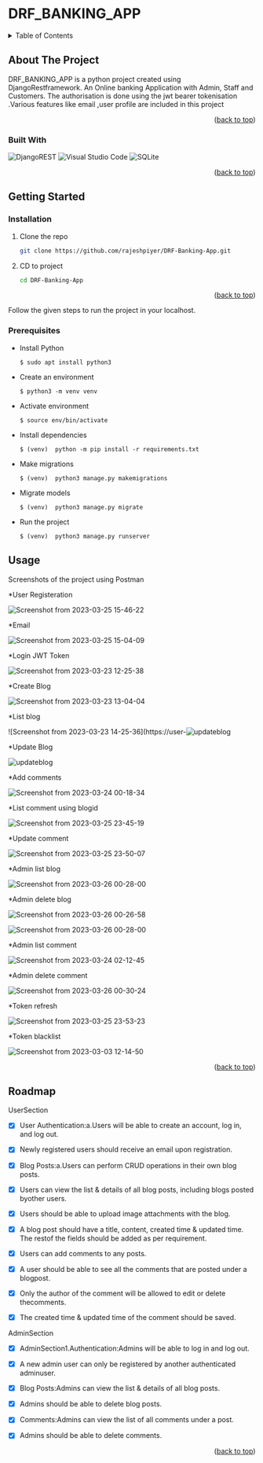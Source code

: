 # DRF_BANKING_APP


<!-- TABLE OF CONTENTS -->
<details>
  <summary>Table of Contents</summary>
  <ol>
    <li>
      <a href="#about-the-project">About The Project</a>
      </li>
	      <ul>
		       <li><a href="#built-with">Built With</a></li>
	     </ul>
	    <li>
	      <a href="#getting-started">Getting Started</a></li>
	      <ul>
	        <li><a href="#installation">Installation</a></li>
	        <li><a href="#prerequisites">Prerequisites</a></li>
</ul>
<li><a href="#usage">Usage</a></li>
    <li><a href="#roadmap">Roadmap</a></li>
 
    
  </ol>
</details>

<!-- ABOUT THE PROJECT -->
## About The Project

DRF_BANKING_APP  is a python project created using DjangoRestframework.
An Online banking Application with  Admin, Staff and Customers. The authorisation is done using the jwt bearer tokenisation .Various features like email ,user profile are included in this project

<p align="right">(<a href="#readme-top">back to top</a>)</p>


### Built With

[Django]: https://docs.djangoproject.com/en/4.1/
[Django Restframework]: https://www.django-rest-framework.org/
![DjangoREST](https://img.shields.io/badge/DJANGO-REST-ff1709?style=for-the-badge&logo=django&logoColor=white&color=ff1709&labelColor=gray)
![Visual Studio Code](https://img.shields.io/badge/Visual%20Studio%20Code-0078d7.svg?style=for-the-badge&logo=visual-studio-code&logoColor=white)
![SQLite](https://img.shields.io/badge/sqlite-%2307405e.svg?style=for-the-badge&logo=sqlite&logoColor=white)

<p align="right">(<a href="#readme-top">back to top</a>)</p>

<!-- GETTING STARTED -->
## Getting Started
### Installation


1. Clone the repo
   ```sh
   git clone https://github.com/rajeshpiyer/DRF-Banking-App.git
   ```
2. CD to project
   ```sh
   cd DRF-Banking-App
   ```


<p align="right">(<a href="#readme-top">back to top</a>)</p>



Follow the given steps to run the project in your localhost. 

### Prerequisites
* Install Python
  ```
  $ sudo apt install python3
  ```
* Create an environment
  ```
  $ python3 -m venv venv
  ```
  
* Activate environment
  ```
  $ source env/bin/activate
  ```

* Install dependencies
  ```
  $ (venv)  python -m pip install -r requirements.txt
  ```

* Make migrations
  ```
  $ (venv)  python3 manage.py makemigrations
  ```

* Migrate models
  ```
  $ (venv)  python3 manage.py migrate
  ```

* Run the project
  ```
  $ (venv)  python3 manage.py runserver
  ```




<!-- USAGE EXAMPLES -->
## Usage

Screenshots of the project using Postman

*User Registeration
 
 ![Screenshot from 2023-03-25 15-46-22](https://user-images.githubusercontent.com/96044398/227735637-3a599214-f194-474c-b97f-3aae2d39b25e.png)
  
*Email

 ![Screenshot from 2023-03-25 15-04-09](https://user-images.githubusercontent.com/96044398/228198915-8646148d-2b8f-46c2-9d59-c2f460cc853b.png)


*Login 
JWT Token

![Screenshot from 2023-03-23 12-25-38](https://user-images.githubusercontent.com/96044398/227235956-2d3de5bf-830d-433b-9417-74730b63ef24.png)

 
*Create Blog 

![Screenshot from 2023-03-23 13-04-04](https://user-images.githubusercontent.com/96044398/227236510-b3bd7327-62ef-4380-b706-e7580f9a7ccc.png)


*List blog

![Screenshot from 2023-03-23 14-25-36](https://user-![updateblog](https://user-images.githubusercontent.com/96044398/227735425-1f06266a-72de-459f-8b65-5c89fc9fa3c1.png)


*Update Blog

![updateblog](https://user-images.githubusercontent.com/96044398/227736801-51399fb7-c480-485d-98d7-c95a031205ed.png)


*Add comments

![Screenshot from 2023-03-24 00-18-34](https://user-images.githubusercontent.com/96044398/227736038-5f022d5c-7609-4d32-bfb3-f9be3e0369a5.png)

*List comment using blogid

![Screenshot from 2023-03-25 23-45-19](https://user-images.githubusercontent.com/96044398/227735361-671525b6-c248-4c00-8edb-d1dbe3c0f288.png)

*Update comment

![Screenshot from 2023-03-25 23-50-07](https://user-images.githubusercontent.com/96044398/227735474-62988de8-142f-4fd6-b7c2-450ff4618d3a.png)


*Admin list blog

![Screenshot from 2023-03-26 00-28-00](https://user-images.githubusercontent.com/96044398/228199790-78d0cff5-e89e-41eb-8d5c-69f97b01f438.png)


*Admin delete blog

![Screenshot from 2023-03-26 00-26-58](https://user-images.githubusercontent.com/96044398/227736251-ec3172fa-a5ee-441a-a2c2-cbafe9720ced.png)

![Screenshot from 2023-03-26 00-28-00](https://user-images.githubusercontent.com/96044398/227736258-0ce59c75-9c8c-462c-940e-e64a0537a622.png)


*Admin list comment

![Screenshot from 2023-03-24 02-12-45](https://user-images.githubusercontent.com/96044398/227735825-6a9b0a63-a41a-4752-9061-d8869ed99f24.png)

*Admin delete comment

![Screenshot from 2023-03-26 00-30-24](https://user-images.githubusercontent.com/96044398/227736345-dc69989f-f571-47ae-8f48-545866fcce8b.png)


*Token refresh

![Screenshot from 2023-03-25 23-53-23](https://user-images.githubusercontent.com/96044398/227735522-71afb5ef-807b-4c4a-857c-62a992a281a7.png)

*Token blacklist

![Screenshot from 2023-03-03 12-14-50](https://user-images.githubusercontent.com/96044398/222651928-4f8658ef-18c2-4c4c-a966-d0846a4bb7bb.png)




<p align="right">(<a href="#readme-top">back to top</a>)</p>


<!-- ROADMAP -->
## Roadmap
UserSection

- [x] User Authentication:a.Users will be able to create an account, log in, and log out.

- [x] Newly registered users should receive an email upon registration.

- [x] Blog Posts:a.Users can perform CRUD operations in their own blog posts.

- [x] Users can view the list & details of all blog posts, including blogs posted byother users.

- [x] Users should be able to upload image attachments with the blog.

- [x] A blog post should have a title, content, created time & updated time. The restof the fields should be added as per requirement.

- [x] Users can add comments to any posts.

- [x] A user should be able to see all the comments that are posted under a blogpost.

- [x] Only the author of the comment will be allowed to edit or delete thecomments.

- [x] The created time & updated time of the comment should be saved.

 AdminSection
 
- [x] AdminSection1.Authentication:Admins will be able to log in and log out.

- [x] A new admin user can only be registered by another authenticated adminuser. 

- [x] Blog Posts:Admins can view the list & details of all blog posts.

- [x] Admins should be able to delete blog posts.

- [x] Comments:Admins can view the list of all comments under a post.

- [x] Admins should be able to delete comments.




<p align="right">(<a href="#readme-top">back to top</a>)</p>
